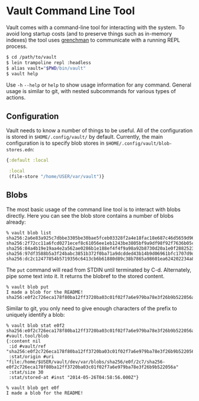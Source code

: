 Vault Command Line Tool
=======================

Vault comes with a command-line tool for interacting with the system. To avoid
long startup costs (and to preserve things such as in-memory indexes) the tool
uses [grenchman](http://leiningen.org/grench.html) to communicate with a running
REPL process.

```bash
$ cd /path/to/vault
$ lein trampoline repl :headless
$ alias vault="$PWD/bin/vault"
$ vault help
```

Use `-h` `--help` or `help` to show usage information for any command. General
usage is similar to git, with nested subcommands for various types of actions.

## Configuration

Vault needs to know a number of things to be useful. All of the configuration is
stored in `$HOME/.config/vault/` by default. Currently, the main configuration
is to specify blob stores in `$HOME/.config/vault/blob-stores.edn`:

```clojure
{:default :local

 :local
 (file-store "/home/USER/var/vault")}
```

## Blobs

The most basic usage of the command line tool is to interact with blobs
directly. Here you can see the blob store contains a number of blobs already:

```
% vault blob list
sha256:2a6e83a925c7dbbe3305be30bae5fceb03328f2a4e18fac18e687c46d5659d96
sha256:2f72cc11a6fcd0271ecef8c61056ee1eb1243be3805bf9a9df98f92f7636b05c
sha256:84a4b19e19aa4e2a562ae0286b1e188ef4f4f9a98a92b8730d20a1e0f2882523
sha256:97df3588b5a3f24babc3851b372f0ba71a9dcdded43b14b9d06961bfc1707d9d
sha256:dc2c12477854b5719356c6413cb6b61880d89c38b7865a98601ea624202234a8
```

The `put` command will read from STDIN until terminated by C-d. Alternately,
pipe some text into it. It returns the blobref to the stored content.

```
% vault blob put
I made a blob for the README!
sha256:e0f2c726eca178f80ba12ff3720ba03c01f02f7a6e979ba78e3f26b9b522056a
```

Similar to git, you only need to give enough characters of the prefix to
uniquely identify a blob:

```
% vault blob stat e0f2
sha256:e0f2c726eca178f80ba12ff3720ba03c01f02f7a6e979ba78e3f26b9b522056a
#vault.tool/blob
{:content nil
 :id #vault/ref "sha256:e0f2c726eca178f80ba12ff3720ba03c01f02f7a6e979ba78e3f26b9b522056a"
 :stat/origin #uri "file:/home/$USER/vault/dev/var/blobs/sha256/e0f/2c7/sha256-e0f2c726eca178f80ba12ff3720ba03c01f02f7a6e979ba78e3f26b9b522056a"
 :stat/size 30
 :stat/stored-at #inst "2014-05-26T04:58:56.000Z"}

% vault blob get e0f
I made a blob for the README!
```
